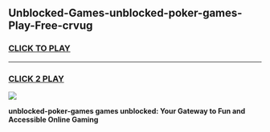 
## Unblocked-Games-unblocked-poker-games-Play-Free-crvug
<h3>
<a href="https://premium76.site?title=unblocked-poker-games&ref=20A">CLICK TO PLAY</a></h3>
<hr>

<h3>
<a href="https://premium76.site?title=unblocked-poker-games&ref=20A">CLICK 2 PLAY</a>
  
</h3>

<a href="https://premium76.site?title=unblocked-poker-games&ref=20A"><img src="https://clearcache.store/games.png"></a>


**unblocked-poker-games games unblocked: Your Gateway to Fun and Accessible Online Gaming**
